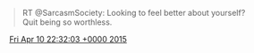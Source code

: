 > RT @SarcasmSociety: Looking to feel better about yourself?  
> Quit being so worthless\.

<img src="../../media/tweet.ico" width="12" /> [Fri Apr 10 22:32:03 +0000 2015](https://twitter.com/DromerDenker/status/586657924086239232)